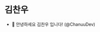 # 김찬우
- 👋 안녕하세요 김찬우 입니다! (@ChanuuDev)

<!---
ChanuuDev/ChanuuDev is a ✨ special ✨ repository because its `README.md` (this file) appears on your GitHub profile.
You can click the Preview link to take a look at your changes.
--->
